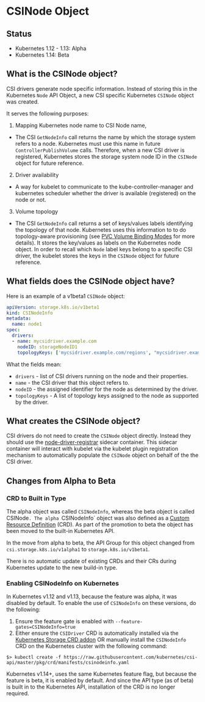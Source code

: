 # CSINode Object

## Status

* Kubernetes 1.12 - 1.13: Alpha
* Kubernetes 1.14: Beta

## What is the CSINode object?

CSI drivers generate node specific information. Instead of storing this in the Kubernetes `Node` API Object, a new CSI specific Kubernetes `CSINode` object was created.

It serves the following purposes:

1. Mapping Kubernetes node name to CSI Node name,
  * The CSI `GetNodeInfo` call returns the name by which the storage system refers to a node. Kubernetes must use this name in future `ControllerPublishVolume` calls. Therefore, when a new CSI driver is registered, Kubernetes stores the storage system node ID in the `CSINode` object for future reference.
2. Driver availability
  * A way for kubelet to communicate to the kube-controller-manager and kubernetes scheduler whether the driver is available (registered) on the node or not.
3. Volume topology
  * The CSI `GetNodeInfo` call returns a set of keys/values labels identifying the topology of that node. Kubernetes uses this information to to do topology-aware provisioning (see [PVC Volume Binding Modes](https://kubernetes.io/docs/concepts/storage/storage-classes/#volume-binding-mode) for more details). It stores the key/values as labels on the Kubernetes node object. In order to recall which `Node` label keys belong to a specific CSI driver, the kubelet stores the keys in the `CSINode` object for future reference.

## What fields does the CSINode object have?

Here is an example of a v1beta1 `CSINode` object:

```YAML
apiVersion: storage.k8s.io/v1beta1
kind: CSINodeInfo
metadata:
  name: node1
spec:
  drivers:
  - name: mycsidriver.example.com
    nodeID: storageNodeID1
    topologyKeys: ['mycsidriver.example.com/regions', "mycsidriver.example.com/zones"]
```

What the fields mean:

- `drivers` - list of CSI drivers running on the node and their properties.
- `name` - the CSI driver that this object refers to.
- `nodeID` - the assigned identifier for the node as determined by the driver.
- `topologyKeys` - A list of topology keys assigned to the node as supported by the driver.

## What creates the CSINode object?

CSI drivers do not need to create the `CSINode` object directly. Instead they should use the [node-driver-registrar](node-driver-registrar.md) sidecar container. This sidecar container will interact with kubelet via the kubelet plugin registration mechanism to automatically populate the `CSINode` object on behalf of the the CSI driver.

## Changes from Alpha to Beta

### CRD to Built in Type
The alpha object was called `CSINodeInfo`, whereas the beta object is called
CSINode`. The alpha `CSINodeInfo` object was also defined as a [Custom Resource Definition](https://kubernetes.io/docs/tasks/access-kubernetes-api/custom-resources/custom-resource-definitions/#create-a-customresourcedefinition) (CRD). As part of the promotion to beta the object has been moved to the built-in Kubernetes API.

In the move from alpha to beta, the API Group for this object changed from `csi.storage.k8s.io/v1alpha1` to `storage.k8s.io/v1beta1`.

There is no automatic update of existing CRDs and their CRs during Kubernetes update to the new build-in type.

### Enabling CSINodeInfo on Kubernetes
In Kubernetes v1.12 and v1.13, because the feature was alpha, it was disabled by default. To enable the use of `CSINodeInfo` on these versions, do the following:

1. Ensure the feature gate is enabled with `--feature-gates=CSINodeInfo=true`
2. Either ensure the `CSIDriver` CRD is automatically installed via the [Kubernetes Storage CRD addon](https://github.com/kubernetes/kubernetes/tree/release-1.13/cluster/addons/storage-crds) OR manually install the `CSINodeInfo` CRD on the Kubernetes cluster with the following command:

```
$> kubectl create -f https://raw.githubusercontent.com/kubernetes/csi-api/master/pkg/crd/manifests/csinodeinfo.yaml
```
Kubernetes v1.14+, uses the same Kubernetes feature flag, but because the feature is beta, it is enabled by default. And since the API type (as of beta) is built in to the Kubernetes API, installation of the CRD is no longer required.
